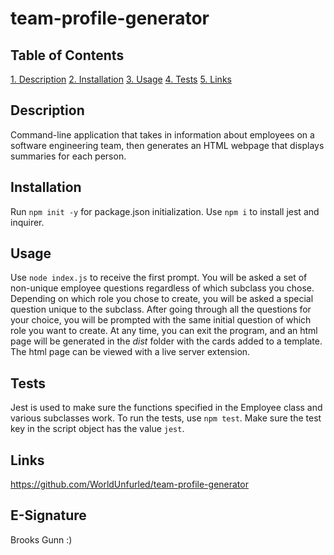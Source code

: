 # team-profile-generator

## Table of Contents
[1. Description](#description)
[2. Installation](#installation)
[3. Usage](#usage)
[4. Tests](#tests)
[5. Links](#links)

## Description

Command-line application that takes in information about employees on a software engineering team, then generates an HTML webpage that displays summaries for each person.

## Installation

Run `npm init -y` for package.json initialization.
Use `npm i` to install jest and inquirer. 

## Usage

Use `node index.js` to receive the first prompt.
You will be asked a set of non-unique employee questions regardless of which subclass you chose. 
Depending on which role you chose to create, you will be asked a special question unique to the subclass.
After going through all the questions for your choice, you will be prompted with the same initial question of which role you want to create.
At any time, you can exit the program, and an html page will be generated in the _dist_ folder with the cards added to a template.
The html page can be viewed with a live server extension.

## Tests

Jest is used to make sure the functions specified in the Employee class and various subclasses work.
To run the tests, use `npm test`. 
Make sure the test key in the script object has the value `jest`.

## Links

https://github.com/WorldUnfurled/team-profile-generator

## E-Signature

Brooks Gunn :)